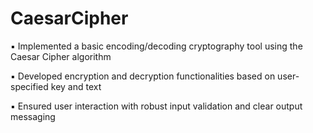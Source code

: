# CaesarCipher

▪︎ Implemented a basic encoding/decoding cryptography tool using the Caesar Cipher algorithm

▪︎ Developed encryption and decryption functionalities based on user-specified key and text

▪︎ Ensured user interaction with robust input validation and clear output messaging
